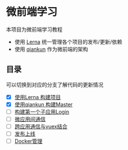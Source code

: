 # 微前端学习

本项目为微前端学习教程

+ 使用 [Lerna](https://github.com/lerna/lerna) 统一管理各个项目的发布/更新/依赖
+ 使用 [qiankun](https://github.com/umijs/qiankun) 作为微前端的架构

## 目录

可以切换到对应的分支了解代码的更新情况

+ [x] [使用Lerna 构建项目](https://github.com/thomas-bello/mfe_showcase/blob/leason_1_lerna/doc/leason_1_lerna.md)
+ [x] [使用qiankun 构建Master](https://github.com/thomas-bello/mfe_showcase/blob/leason_2_qiankun/doc/leason_2_qiankun.md)
+ [ ] [构建第一个子应用Login]()
+ [ ] [微应用间通信]()
+ [ ] [跨应用通信与vuex结合]()
+ [ ] [发布上线]()
+ [ ] [Docker管理]()